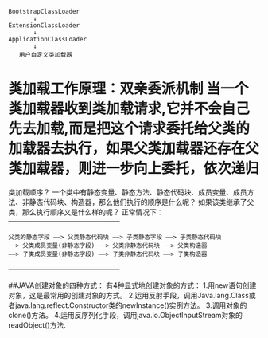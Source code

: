 ```
BootstrapClassLoader
       ↓
ExtensionClassLoader
       ↓
ApplicationClassLoader
       ↓
   用户自定义类加载器   
```

**类加载工作原理：双亲委派机制**
当一个类加载器收到类加载请求,它并不会自己先去加载,而是把这个请求委托给父类的加载器去执行，如果父类加载器还存在父类加载器，则进一步向上委托，依次递归
=====================================================================================================================


类加载顺序？
一个类中有静态变量、静态方法、静态代码块、成员变量、成员方法、非静态代码块、构造器，那么他们执行的顺序是什么呢？
如果该类继承了父类，那么执行顺序又是什么样的呢？
正常情况下：  
———————————————— 
```
父类的静态字段 ——> 父类静态代码块 ——> 子类静态字段 ——> 子类静态代码块
——> 父类成员变量(非静态字段) ——> 父类非静态代码块 ——> 父类构造器
——> 子类成员变量(非静态字段) ——> 子类非静态代码块 ——> 子类构造器
```
————————————————




##JAVA创建对象的四种方式：
有4种显式地创建对象的方式：
1.用new语句创建对象，这是最常用的创建对象的方式。
2.运用反射手段，调用Java.lang.Class或者java.lang.reflect.Constructor类的newInstance()实例方法。
3.调用对象的clone()方法。
4.运用反序列化手段，调用java.io.ObjectInputStream对象的readObject()方法.              